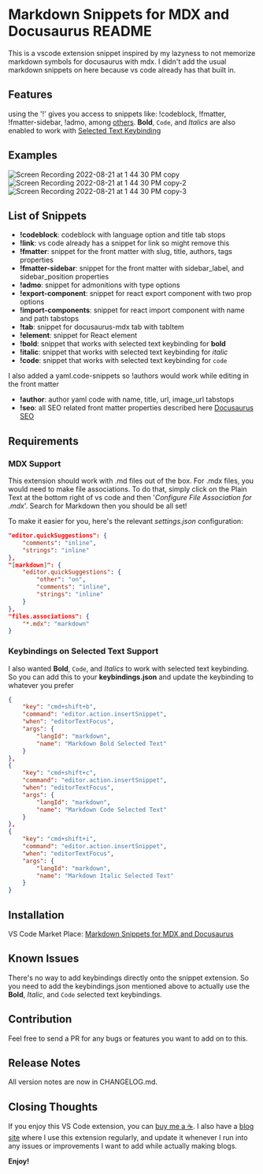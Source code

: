 # Markdown Snippets for MDX and Docusaurus README

This is a vscode extension snippet inspired by my lazyness to not memorize markdown symbols for docusaurus with mdx.
I didn't add the usual markdown snippets on here because vs code already has that built in.

## Features

using the '!' gives you access to snippets like: !codeblock, !fmatter, !fmatter-sidebar, !admo, among [others](#list-of-snippets). **Bold**, `Code`, and *Italics* are also enabled to work with [Selected Text Keybinding](#keybindings-on-selected-text-support)

## Examples
![Screen Recording 2022-08-21 at 1 44 30 PM copy](https://user-images.githubusercontent.com/9417970/185778430-01e54351-a440-4462-8934-c2cb487b448b.gif)
![Screen Recording 2022-08-21 at 1 44 30 PM copy-2](https://user-images.githubusercontent.com/9417970/185778847-adf2e6a8-fe45-402d-b95b-8035bc9c5e85.gif)
![Screen Recording 2022-08-21 at 1 44 30 PM copy-3](https://user-images.githubusercontent.com/9417970/185778986-040c9555-a9c9-41db-a1d5-f5aa89f6f798.gif)

## List of Snippets
- **!codeblock**: codeblock with language option and title tab stops
- **!link**: vs code already has a snippet for link so might remove this
- **!fmatter**: snippet for the front matter with slug, title, authors, tags properties
- **!fmatter-sidebar**: snippet for the front matter with sidebar_label, and sidebar_position properties
- **!admo**: snippet for admonitions with type options
- **!export-component**: snippet for react export component with two prop options
- **!import-components**: snippet for react import component with name and path tabstops
- **!tab**: snippet for docusaurus-mdx tab with tabItem
- **!element**: snippet for React element
- **!bold**: snippet that works with selected text keybinding for **bold**
- **!italic**: snippet that works with selected text keybinding for *italic*
- **!code**: snippet that works with selected text keybinding for `code`

I also added a yaml.code-snippets so !authors would work
while editing in the front matter
- **!author**: author yaml code with name, title, url, image_url tabstops
- **!seo**: all SEO related front matter properties described here [Docusaurus SEO](https://docusaurus.io/docs/seo)

## Requirements

### MDX Support

This extension should work with .md files out of the box. For .mdx files, you would need to make file associations. To do that, simply click on the Plain Text at the bottom right of vs code and then '*Configure File Association for .mdx*'. Search for Markdown then you should be all set!

To make it easier for you, here's the relevant *settings.json* configuration:
```json title='settings.json'
"editor.quickSuggestions": {
    "comments": "inline",
    "strings": "inline"
},
"[markdown]": {
    "editor.quickSuggestions": {
        "other": "on",
        "comments": "inline",
        "strings": "inline"
    }
},
"files.associations": {
    "*.mdx": "markdown"
}
```
### Keybindings on Selected Text Support
I also wanted **Bold**, `Code`, and *Italics* to work with selected text keybinding. So you can add this to your **keybindings.json** and update the keybinding to whatever you prefer

```json title='keybindings.json'
{
    "key": "cmd+shift+b",
    "command": "editor.action.insertSnippet",
    "when": "editorTextFocus",
    "args": {
        "langId": "markdown",
        "name": "Markdown Bold Selected Text"
    }
},
{
    "key": "cmd+shift+c",
    "command": "editor.action.insertSnippet",
    "when": "editorTextFocus",
    "args": {
        "langId": "markdown",
        "name": "Markdown Code Selected Text"
    }
},
{
    "key": "cmd+shift+i",
    "command": "editor.action.insertSnippet",
    "when": "editorTextFocus",
    "args": {
        "langId": "markdown",
        "name": "Markdown Italic Selected Text"
    }
}
```

## Installation

VS Code Market Place: [Markdown Snippets for MDX and Docusaurus](https://marketplace.visualstudio.com/items?itemName=MisterMunchkin.simple-markdown-snippets)

## Known Issues

There's no way to add keybindings directly onto the snippet extension. So you need to add the keybindings.json mentioned above to actually use the **Bold**, *Italic*, and `Code` selected text keybindings.

## Contribution

Feel free to send a PR for any bugs or features you want to add on to this.

## Release Notes

All version notes are now in CHANGELOG.md.

## Closing Thoughts

If you enjoy this VS Code extension, you can [buy me a ☕️](https://www.paypal.com/donate/?hosted_button_id=B9HDECYJ4CEF8). I also have a [blog site](https://blog.robindalmy.com) where I use this extension regularly, and update it whenever I run into any issues or improvements I want to add while actually making blogs. 

**Enjoy!**
